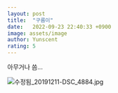 ```yaml
---
layout: post
title:  "구름이"
date:   2022-09-23 22:40:33 +0900
image: assets/image
author: Yunscent
rating: 5
---
```



아무거나 씀...

![수정됨_20191211-DSC_4884.jpg]({{site.baseurl}}/assets/images/수정됨_20191211-DSC_4884.jpg)






